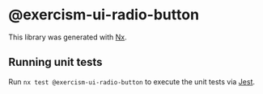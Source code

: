 # @exercism-ui-radio-button

This library was generated with [Nx](https://nx.dev).

## Running unit tests

Run `nx test @exercism-ui-radio-button` to execute the unit tests via [Jest](https://jestjs.io).
